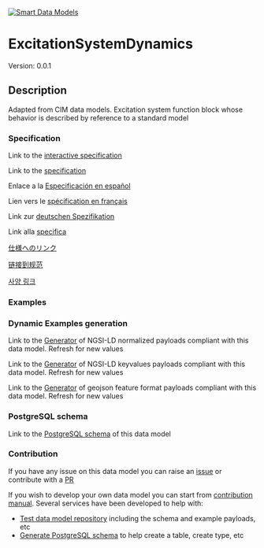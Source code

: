 [![Smart Data Models](https://smartdatamodels.org/wp-content/uploads/2022/01/SmartDataModels_logo.png "Logo")](https://smartdatamodels.org)
# ExcitationSystemDynamics
Version: 0.0.1

## Description 

Adapted from CIM data models. Excitation system function block whose behavior is described by reference to a standard model
### Specification

Link to the [interactive specification](https://swagger.lab.fiware.org/?url=https://smart-data-models.github.io/dataModel.EnergyCIM/ExcitationSystemDynamics/swagger.yaml)

Link to the [specification](https://github.com/smart-data-models/dataModel.EnergyCIM/blob/master/ExcitationSystemDynamics/doc/spec.md)

Enlace a la [Especificación en español](https://github.com/smart-data-models/dataModel.EnergyCIM/blob/master/ExcitationSystemDynamics/doc/spec_ES.md)

Lien vers le [spécification en français](https://github.com/smart-data-models/dataModel.EnergyCIM/blob/master/ExcitationSystemDynamics/doc/spec_FR.md)

Link zur [deutschen Spezifikation](https://github.com/smart-data-models/dataModel.EnergyCIM/blob/master/ExcitationSystemDynamics/doc/spec_DE.md)

Link alla [specifica](https://github.com/smart-data-models/dataModel.EnergyCIM/blob/master/ExcitationSystemDynamics/doc/spec_IT.md)

[仕様へのリンク](https://github.com/smart-data-models/dataModel.EnergyCIM/blob/master/ExcitationSystemDynamics/doc/spec_JA.md)

[链接到规范](https://github.com/smart-data-models/dataModel.EnergyCIM/blob/master/ExcitationSystemDynamics/doc/spec_ZH.md)

[사양 링크](https://github.com/smart-data-models/dataModel.EnergyCIM/blob/master/ExcitationSystemDynamics/doc/spec_KO.md)
### Examples
### Dynamic Examples generation

Link to the [Generator](https://smartdatamodels.org/extra/ngsi-ld_generator.php?schemaUrl=https://raw.githubusercontent.com/smart-data-models/dataModel.EnergyCIM/master/ExcitationSystemDynamics/schema.json&email=info@smartdatamodels.org) of NGSI-LD normalized payloads compliant with this data model. Refresh for new values

Link to the [Generator](https://smartdatamodels.org/extra/ngsi-ld_generator_keyvalues.php?schemaUrl=https://raw.githubusercontent.com/smart-data-models/dataModel.EnergyCIM/master/ExcitationSystemDynamics/schema.json&email=info@smartdatamodels.org) of NGSI-LD keyvalues payloads compliant with this data model. Refresh for new values

Link to the [Generator](https://smartdatamodels.org/extra/geojson_features_generator.php?schemaUrl=https://raw.githubusercontent.com/smart-data-models/dataModel.EnergyCIM/master/ExcitationSystemDynamics/schema.json&email=info@smartdatamodels.org) of geojson feature format payloads compliant with this data model. Refresh for new values
### PostgreSQL schema

Link to the [PostgreSQL schema](https://github.com/smart-data-models/dataModel.EnergyCIM/blob/master/ExcitationSystemDynamics/schema.sql) of this data model
### Contribution

 If you have any issue on this data model you can raise an [issue](https://github.com/smart-data-models/dataModel.EnergyCIM/issues)  or contribute with a [PR](https://github.com/smart-data-models/dataModel.EnergyCIM/pulls)

 If you wish to develop your own data model you can start from [contribution manual](https://bit.ly/contribution_manual). Several services have been developed to help with: 
 - [Test data model repository](https://smartdatamodels.org/index.php/data-models-contribution-api/) including the schema and example payloads, etc
 - [Generate PostgreSQL schema](https://smartdatamodels.org/index.php/sql-service/) to help create a table, create type, etc